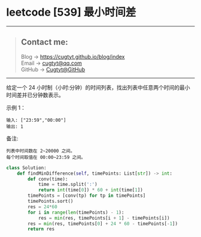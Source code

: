 # leetcode [539] 最小时间差

---
> ## Contact me:
> Blog -> <https://cugtyt.github.io/blog/index>  
> Email -> <cugtyt@qq.com>  
> GitHub -> [Cugtyt@GitHub](https://github.com/Cugtyt)

---

给定一个 24 小时制（小时:分钟）的时间列表，找出列表中任意两个时间的最小时间差并已分钟数表示。


示例 1：
```
输入: ["23:59","00:00"]
输出: 1
```

备注:
```
列表中时间数在 2~20000 之间。
每个时间取值在 00:00~23:59 之间。
```

``` python
class Solution:
    def findMinDifference(self, timePoints: List[str]) -> int:
        def conv(time):
            time = time.split(':')
            return int(time[0]) * 60 + int(time[1])
        timePoints = [conv(tp) for tp in timePoints]
        timePoints.sort()
        res = 24*60
        for i in range(len(timePoints) - 1):
            res = min(res, timePoints[i + 1] - timePoints[i])
        res = min(res, timePoints[0] + 24 * 60 - timePoints[-1])
        return res
```